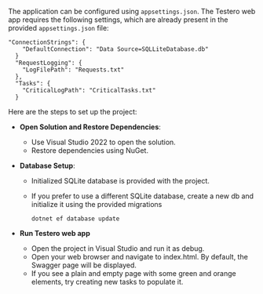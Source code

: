 The application can be configured using `appsettings.json`. The Testero web app requires the following settings, which are already present in the provided `appsettings.json` file:

    "ConnectionStrings": {
        "DefaultConnection": "Data Source=SQLLiteDatabase.db"
      }
      "RequestLogging": {
        "LogFilePath": "Requests.txt"
      },
      "Tasks": {
        "CriticalLogPath": "CriticalTasks.txt"
      }

Here are the steps to set up the project:

-  **Open Solution and Restore Dependencies**:
    -   Use Visual Studio 2022 to open the solution.
    -   Restore dependencies using NuGet.

-  **Database Setup**:
    -   Initialized SQLite database is provided with the project.
    -   If you prefer to use a different SQLite database, create a new db and initialize it using the provided migrations
        
        `dotnet ef database update`
 
- **Run Testero web app**
    - Open the project in Visual Studio and run it as debug.
    - Open your web browser and navigate to index.html. By default, the Swagger page will be displayed.
    - If you see a plain and empty page with some green and orange elements, try creating new tasks to populate it.
